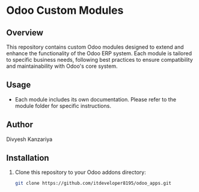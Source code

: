 # Odoo Custom Modules

## Overview
This repository contains custom Odoo modules designed to extend and enhance the functionality of the Odoo ERP system. Each module is tailored to specific business needs, following best practices to ensure compatibility and maintainability with Odoo's core system.

## Usage
- Each module includes its own documentation. Please refer to the module folder for specific instructions.

## Author
Divyesh Kanzariya

## Installation
1. Clone this repository to your Odoo addons directory:
   ```bash
   git clone https://github.com/itdeveloper8195/odoo_apps.git
